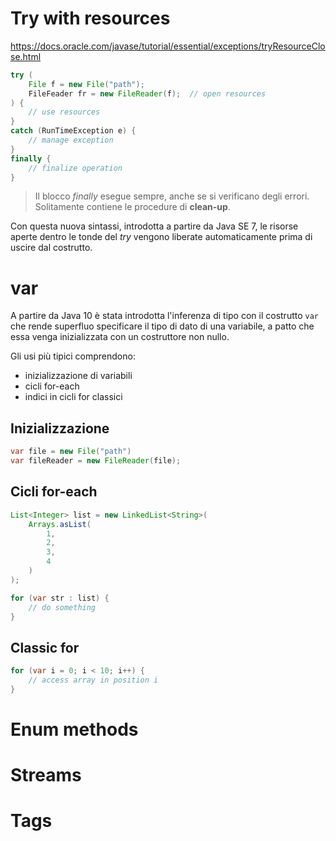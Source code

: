 # Try with resources
https://docs.oracle.com/javase/tutorial/essential/exceptions/tryResourceClose.html

```java
try (
	File f = new File("path");
	FileFeader fr = new FileReader(f);  // open resources
) {
	// use resources
}
catch (RunTimeException e) {
	// manage exception
}
finally {
	// finalize operation
}
```

> Il blocco *finally* esegue sempre, anche se si verificano degli errori. Solitamente contiene le procedure di **clean-up**.

Con questa nuova sintassi, introdotta a partire da Java SE 7, le risorse aperte dentro le tonde del *try* vengono liberate automaticamente prima di uscire dal costrutto.

# var
A partire da Java 10 è stata introdotta l'inferenza di tipo con il costrutto `var` che rende superfluo specificare il tipo di dato di una variabile, a patto che essa venga inizializzata con un costruttore non nullo.

Gli usi più tipici comprendono:
- inizializzazione di variabili
- cicli for-each
- indici in cicli for classici

## Inizializzazione
```java
var file = new File("path")
var fileReader = new FileReader(file);
```

## Cicli for-each
```java
List<Integer> list = new LinkedList<String>(
	Arrays.asList(
		1,
		2,
		3,
		4
	)
);

for (var str : list) {
	// do something
}
```

## Classic for
```java
for (var i = 0; i < 10; i++) {
	// access array in position i
}
```

# Enum methods

# Streams

# Tags